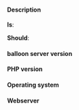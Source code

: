 #### Description
**Is**:
<!-- Please provide a description here. -->

**Should**:
<!-- Please provide a description here. -->


<!-- Please provide information about your environment, you can leave this out if you are opening a feature request. -->

#### balloon server version
<!-- version, example: 1.0.15 -->

#### PHP version
<!-- php version, example: 7.1.8-2+ubuntu16.04.1+deb.sury.org+4 -->

#### Operating system
<!-- os name/version, example: Ubuntu 16.04.3 LTS -->

#### Webserver
<!-- Webserver, example: nginx 1.10.3-0ubuntu0.16.04.2 -->

